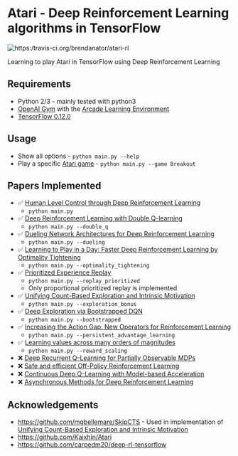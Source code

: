 # Atari - Deep Reinforcement Learning algorithms in TensorFlow

![https:/travis-ci.org/brendanator/atari-rl](https://travis-ci.org/brendanator/atari-rl.svg?branch=master)

Learning to play Atari in TensorFlow using Deep Reinforcement Learning

## Requirements

- Python 2/3 - mainly tested with python3
- [OpenAI Gym](https://gym.openai.com) with the [Arcade Learning Environment](https://github.com/mgbellemare/Arcade-Learning-Environment)
- [TensorFlow 0.12.0](https://www.tensorflow.org)

## Usage

- Show all options - `python main.py --help`
- Play a specific [Atari game](https://github.com/mgbellemare/Arcade-Learning-Environment/blob/master/src/games/Roms.cpp#L17) - `python main.py --game Breakout`

## Papers Implemented

- :white_check_mark: [Human Level Control through Deep Reinforcement Learning](http://www.nature.com/nature/journal/v518/n7540/pdf/nature14236.pdf)
    - `python main.py`
- :white_check_mark: [Deep Reinforcement Learning with Double Q-learning](https://arxiv.org/pdf/1509.06461.pdf)
    - `python main.py --double_q`
- :white_check_mark: [Dueling Network Architectures for Deep Reinforcement Learning](https://arxiv.org/pdf/1511.06581.pdf)
    - `python main.py --dueling`
- :white_check_mark: [Learning to Play in a Day: Faster Deep Reinforcement Learning by Optimality Tightening](https://arxiv.org/pdf/1611.01606.pdf)
    - `python main.py --optimality_tightening`
- :white_check_mark: [Prioritized Experience Replay](https://arxiv.org/pdf/1511.05952.pdf)
    - `python main.py --replay_prioritized`
    - Only proportional prioritized replay is implemented
- :white_check_mark: [Unifying Count-Based Exploration and Intrinsic Motivation](https://arxiv.org/pdf/1606.01868.pdf)
    - `python main.py --exploration_bonus`
- :white_check_mark: [Deep Exploration via Bootstrapped DQN](https://arxiv.org/pdf/1602.04621.pdf)
    - `python main.py --bootstrapped`
- :white_check_mark: [Increasing the Action Gap: New Operators for Reinforcement Learning](https://arxiv.org/pdf/1512.04860.pdf)
    - `python main.py --persistent_advantage_learning`
- :white_check_mark: [Learning values across many orders of magnitudes](https://arxiv.org/pdf/1602.07714.pdf)
    - `python main.py --reward_scaling`
- :x: [Deep Recurrent Q-Learning for Partially Observable MDPs](https://arxiv.org/pdf/1507.06527.pdf)
- :x: [Safe and efficient Off-Policy Reinforcement Learning](https://arxiv.org/pdf/1606.02647.pdf)
- :x: [Continuous Deep Q-Learning with Model-based Acceleration](https://arxiv.org/pdf/1603.00748.pdf)
- :x: [Asynchronous Methods for Deep Reinforcement Learning](https://arxiv.org/pdf/1602.01783.pdf)

## Acknowledgements

- https://github.com/mgbellemare/SkipCTS - Used in implementation of [Unifying Count-Based Exploration and Intrinsic Motivation](https://arxiv.org/pdf/1606.01868.pdf)
- https://github.com/Kaixhin/Atari
- https://github.com/carpedm20/deep-rl-tensorflow
